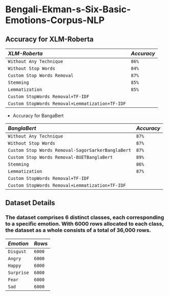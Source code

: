 # Bengali-Ekman-s-Six-Basic-Emotions-Corpus-NLP

## Accuracy for XLM-Roberta

|  *XLM-Roberta*    | *Accuracy*             |
| :--------           | :------------------------- |
|  `Without Any Technique`       |  `86%`|
|  `Without Stop Words`       | `84%` |
|  `Custom Stop Words Removal`       | `87%` |
|  `Stemming`       | `85%` |
|  `Lemmatization`       | `85%` |
|  `Custom StopWords Removal+TF-IDF`       |  |
|  `Custom StopWords Removal+Lemmatization+TF-IDF`       |  |


                    
+ Accuracy for BangaBert

|  *BanglaBert*    | *Accuracy*             |
| :--------           | :------------------------- |
|  `Without Any Technique`       |  `87%`|
|  `Without Stop Words`       | `87%` |
|  `Custom Stop Words Removal-SagorSarkerBanglaBert`       | `87%` |
|  `Custom Stop Words Removal-BUETBanglaBert`       | `89%` |
|  `Stemming`       | `86%` |
|  `Lemmatization`       | `87%` |
|  `Custom StopWords Removal+TF-IDF`       |  |
|  `Custom StopWords Removal+Lemmatization+TF-IDF`       |  |


## Dataset Details
### The dataset comprises 6 distinct classes, each corresponding to a specific emotion. With 6000 rows allocated to each class, the dataset as a whole consists of a total of 36,000 rows.

|  *Emotion*    | *Rows*             |
| :--------           | :------------------------- |
|  `Disgust`       |  `6000`|
|  `Angry`       | `6000` |
|  `Happy`       | `6000` |
|  `Surprise`       | `6000` |
|  `Fear`       | `6000` |
|  `Sad`       | `6000` |
